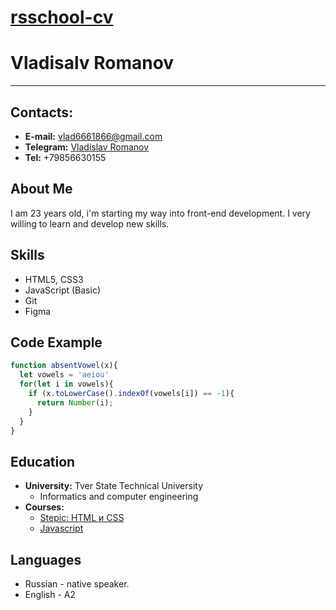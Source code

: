 # [rsschool-cv](https://Sh0k0.github.io/rsschool-cv/cv)
# Vladisalv Romanov
----------
## Contacts:
- **E-mail:** vlad6661866@gmail.com
- **Telegram:** [Vladislav Romanov](https://t.me/bat_n)
- **Tel:** +79856630155
## About Me
I am 23 years old, i'm starting my way into front-end development. I very willing to learn and develop new skills. 
## Skills
- HTML5, CSS3
- JavaScript (Basic)
- Git
- Figma
## Code Example
```javascript
function absentVowel(x){
  let vowels = 'aeiou'
  for(let i in vowels){
    if (x.toLowerCase().indexOf(vowels[i]) == -1){
      return Number(i);
    }
  }
}
```
## Education
- **University:** Tver State Technical University
    * Informatics and computer engineering
- **Courses:**
    * [Stepic: HTML и CSS](https://stepik.org/course/38218/promo)
    * [Javascript](https://learn.javascript.ru/)
## Languages
- Russian - native speaker.
- English - A2